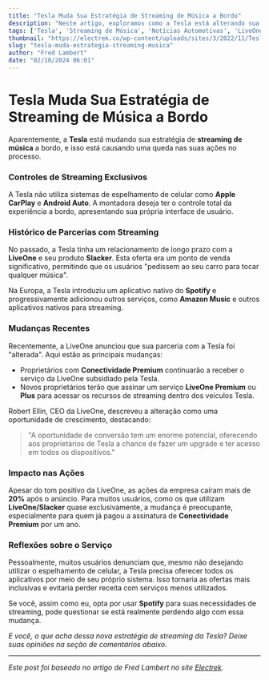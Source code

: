 ```yaml
---
title: "Tesla Muda Sua Estratégia de Streaming de Música a Bordo"
description: "Neste artigo, exploramos como a Tesla está alterando sua abordagem ao streaming de música em seus veículos e o impacto dessa mudança em suas ações."
tags: ['Tesla', 'Streaming de Música', 'Notícias Automotivas', 'LiveOne', 'Carros Elétricos']
thumbnail: "https://electrek.co/wp-content/uploads/sites/3/2022/11/Tesla-Apple-Music-app-integration-1.jpg?quality=82&strip=all&w=1600"
slug: "tesla-muda-estrategia-streaming-musica"
author: "Fred Lambert"
date: "02/10/2024 06:01"
---
```


# Tesla Muda Sua Estratégia de Streaming de Música a Bordo

Aparentemente, a **Tesla** está mudando sua estratégia de **streaming de música** a bordo, e isso está causando uma queda nas suas ações no processo.

### Controles de Streaming Exclusivos
A Tesla não utiliza sistemas de espelhamento de celular como **Apple CarPlay** e **Android Auto**. A montadora deseja ter o controle total da experiência a bordo, apresentando sua própria interface de usuário.

### Histórico de Parcerias com Streaming
No passado, a Tesla tinha um relacionamento de longo prazo com a **LiveOne** e seu produto **Slacker**. Esta oferta era um ponto de venda significativo, permitindo que os usuários "pedissem ao seu carro para tocar qualquer música".

Na Europa, a Tesla introduziu um aplicativo nativo do **Spotify** e progressivamente adicionou outros serviços, como **Amazon Music** e outros aplicativos nativos para streaming.

### Mudanças Recentes
Recentemente, a LiveOne anunciou que sua parceria com a Tesla foi "alterada". Aqui estão as principais mudanças:

- Proprietários com **Conectividade Premium** continuarão a receber o serviço da LiveOne subsidiado pela Tesla.
- Novos proprietários terão que assinar um serviço **LiveOne Premium** ou **Plus** para acessar os recursos de streaming dentro dos veículos Tesla.

Robert Ellin, CEO da LiveOne, descreveu a alteração como uma oportunidade de crescimento, destacando:
> "A oportunidade de conversão tem um enorme potencial, oferecendo aos proprietários de Tesla a chance de fazer um upgrade e ter acesso em todos os dispositivos."

### Impacto nas Ações
Apesar do tom positivo da LiveOne, as ações da empresa caíram mais de **20%** após o anúncio. Para muitos usuários, como os que utilizam **LiveOne/Slacker** quase exclusivamente, a mudança é preocupante, especialmente para quem já pagou a assinatura de **Conectividade Premium** por um ano.

### Reflexões sobre o Serviço
Pessoalmente, muitos usuários denunciam que, mesmo não desejando utilizar o espelhamento de celular, a Tesla precisa oferecer todos os aplicativos por meio de seu próprio sistema. Isso tornaria as ofertas mais inclusivas e evitaria perder receita com serviços menos utilizados.

Se você, assim como eu, opta por usar **Spotify** para suas necessidades de streaming, pode questionar se está realmente perdendo algo com essa mudança. 

*E você, o que acha dessa nova estratégia de streaming da Tesla? Deixe suas opiniões na seção de comentários abaixo.*

---
*Este post foi baseado no artigo de Fred Lambert no site [Electrek](https://electrek.co/2024/10/01/tesla-shifts-in-car-music-streaming-strategy-crashing-this-stock-in-the-process/).*